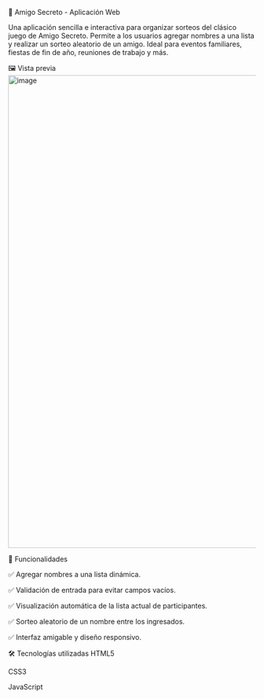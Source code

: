 🎁 Amigo Secreto - Aplicación Web

Una aplicación sencilla e interactiva para organizar sorteos del clásico juego de Amigo Secreto. Permite a los usuarios agregar nombres a una lista y realizar un sorteo aleatorio de un amigo. Ideal para eventos familiares, fiestas de fin de año, reuniones de trabajo y más.

🖼️ Vista previa
<img width="1870" height="962" alt="image" src="https://github.com/user-attachments/assets/f349c57d-f127-4346-a587-d7cc1a3c0096" />

🚀 Funcionalidades

✅ Agregar nombres a una lista dinámica.

✅ Validación de entrada para evitar campos vacíos.

✅ Visualización automática de la lista actual de participantes.

✅ Sorteo aleatorio de un nombre entre los ingresados.

✅ Interfaz amigable y diseño responsivo.

🛠️ Tecnologías utilizadas
HTML5

CSS3

JavaScript
